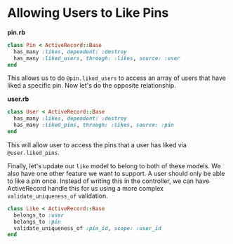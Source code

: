 # Allowing Users to Like Pins


**pin.rb**
```ruby
class Pin < ActiveRecord::Base
  has_many :likes, dependent: :destroy
  has_many :liked_users, through: :likes, source: :user
end
```

This allows us to do `@pin.liked_users` to access an array of users that have liked a specific pin. Now let's do the opposite relationship.

**user.rb**
```ruby
class User < ActiveRecord::Base
  has_many :likes, dependent: :destroy
  has_many :liked_pins, through: :likes, source: :pin
end
```

This will allow user to access the pins that a user has liked via `@user.liked_pins`.

Finally, let's update our `like` model to belong to both of these models. We also have one other feature we want to support. A user should only be able to like a pin once. Instead of writing this in the controller, we can have ActiveRecord handle this for us using a more complex `validate_uniqueness_of` validation.

```ruby
class Like < ActiveRecord::Base
  belongs_to :user
  belongs_to :pin
  validate_uniqueness_of :pin_id, scope: :user_id
end
```

